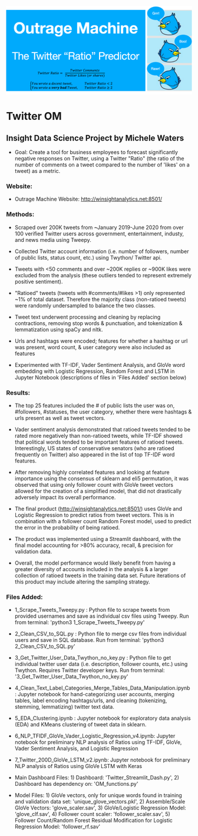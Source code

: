![Twitter_OM](https://github.com/mwaters166/Twitter_OM_Insight_Project/blob/master/twit_pic.png)

# Twitter OM

## Insight Data Science Project by Michele Waters

* Goal: Create a tool for business employees to forecast significantly negative responses on Twitter, using a Twitter "Ratio" (the ratio of the number of comments on a tweet compared to the number of 'likes' on a tweet) as a metric.

### Website:

* Outrage Machine Website: http://winsightanalytics.net:8501/

### Methods:

* Scraped over 200K tweets from ~January 2019-June 2020 from over 100 verified Twitter users across government, entertainment, industy, and news media using Tweepy.

* Collected Twitter account information (i.e. number of followers, number of public lists, status count, etc.) using Twython/ Twitter api.

* Tweets with <50 comments and over ~200K replies or ~900K likes were excluded from the analysis (these outliers tended to represent extremely positive sentiment).

* "Ratioed" tweets (tweets with #comments/#likes >1) only represented ~1% of total dataset. Therefore the majority class (non-ratioed tweets) were randomly undersampled to balance the two classes.

* Tweet text underwent processing and cleaning by replacing contractions, removing stop words & punctuation, and tokenization & lemmatization using spaCy and nltk. 

* Urls and hashtags were encoded; features for whether a hashtag or url was present, word count, & user category were also included as features

* Experimented with TF-IDF, Vader Sentiment Analysis, and GloVe word embedding with Logistic Regression, Random Forest and LSTM in Jupyter Notebook (descriptions of files in 'Files Added' section below)

### Results: 

* The top 25 features included the # of public lists the user was on, #followers, #statuses, the user category, whether there were hashtags & urls present as well as tweet vectors.

* Vader sentiment analysis demonstrated that ratioed tweets tended to be rated more negatively than non-ratioed tweets, while TF-IDF showed that political words tended to be important features of ratioed tweets. Interestingly, US states of conservative senators (who are ratioed frequently on Twitter) also appeared in the list of top TF-IDF word features.

* After removing highly correlated features and looking at feature importance using the consensus of sklearn and eli5 permutation, it was observed that using only follower count with GloVe tweet vectors allowed for the creation of a simplified model, that did not drastically adversely impact its overall performance.

* The final product (http://winsightanalytics.net:8501/) uses GloVe and Logistic Regression to predict ratios from tweet vectors. This is in combination with a follower count Random Forest model, used to predict the error in the probability of being ratioed. 

* The product was implemented using a Streamlit dashboard, with the final model accounting for >80% accuracy, recall, & precision for validation data.

* Overall, the model performance would likely benefit from having a greater diversity of accounts included in the analysis & a larger collection of ratioed tweets in the training data set. Future iterations of this product may include altering the sampling strategy.

### Files Added:

* 1_Scrape_Tweets_Tweepy.py : Python file to scrape tweets from provided usernames and save as individual csv files using Tweepy. Run from terminal: 'python3 1_Scrape_Tweets_Tweepy.py'

* 2_Clean_CSV_to_SQL.py : Python file to merge csv files from individual users and save in SQL database. Run from terminal: 'python3 2_Clean_CSV_to_SQL.py'

* 3_Get_Twitter_User_Data_Twython_no_key.py : Python file to get individual twitter user data (i.e. description, follower counts, etc.) using Twython. Requires Twitter developer keys. Run from terminal: '3_Get_Twitter_User_Data_Twython_no_key.py'

* 4_Clean_Text_Label_Categories_Merge_Tables_Data_Manipulation.ipynb : Jupyter notebook for hand-categorizing user accounts, merging tables, label encoding hashtags/urls, and cleaning (tokenizing, stemming, lemmatizing) twitter text data.

* 5_EDA_Clustering.ipynb : Jupyter notebook for exploratory data analysis (EDA) and KMeans clustering of tweet data in sklearn.

* 6_NLP_TFIDF_GloVe_Vader_Logistic_Regression_v4.ipynb: Jupyter notebook for preliminary NLP analysis of Ratios using TF-IDF, GloVe, Vader Sentiment Analysis, and Logistic Regression

* 7_Twitter_200D_GloVe_LSTM_v2.ipynb: Jupyter notebook for preliminary NLP analysis of Ratios using GloVe LSTM with Keras

* Main Dashboard Files: 1) Dashboard: 'Twitter_Streamlit_Dash.py', 2) Dashboard has dependency on: 'OM_functions.py'

* Model Files: 1) GloVe vectors, only for unique words found in training and validation data set: 'unique_glove_vectors.pkl', 2) Assemble/Scale GloVe Vectors: 'glove_scaler.sav', 3) GloVe/Logistic Regression Model: 'glove_clf.sav', 4) Follower count scaler: 'follower_scaler.sav', 5) Follower Count/Random Forest Residual Modification for Logistic Regression Model: 'follower_rf.sav'

